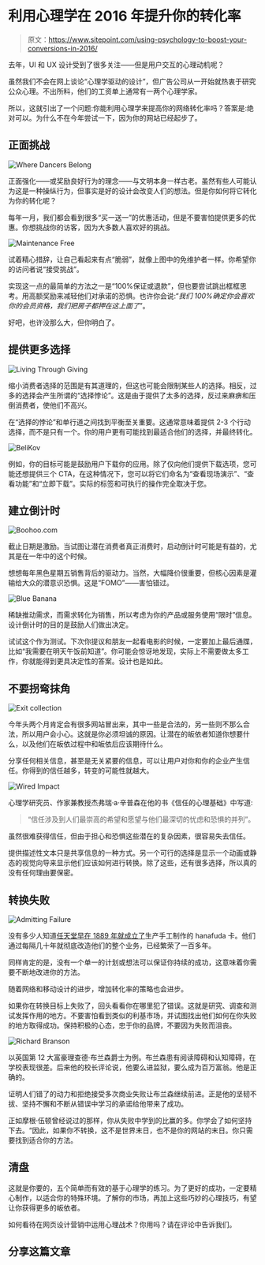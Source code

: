 # 利用心理学在 2016 年提升你的转化率

> 原文：<https://www.sitepoint.com/using-psychology-to-boost-your-conversions-in-2016/>

去年，UI 和 UX 设计受到了很多关注——但是用户交互的心理动机呢？

虽然我们不会在网上谈论“心理学驱动的设计”，但广告公司从一开始就热衷于研究公众心理。不出所料，他们的工资单上通常有一两个心理学家。

所以，这就引出了一个问题:你能利用心理学来提高你的网络转化率吗？答案是:绝对可以。为什么不在今年尝试一下，因为你的网站已经起步了。

## 正面挑战

![Where Dancers Belong](img/7951960f55458b05813fff10f1db7760.png)

正面强化——或奖励良好行为的理念——与文明本身一样古老。虽然有些人可能认为这是一种操纵行为，但事实是好的设计会改变人们的想法。但是你如何将它转化为你的转化呢？

每年一月，我们都会看到很多“买一送一”的优惠活动，但是不要害怕提供更多的优惠。你想挑战你的访客，因为大多数人喜欢好的挑战。

![Maintenance Free](img/ef86349086d68a69c5a94ee8d51d9828.png)

试着精心措辞，让自己看起来有点“脆弱”，就像上图中的免维护者一样。你希望你的访问者说“接受挑战”。

实现这一点的最简单的方法之一是“100%保证或退款”，但也要尝试跳出框框思考。用高额奖励来减轻他们对承诺的恐惧。也许你会说:“*我们 100%确定你会喜欢你的会员资格，我们把房子都押在这上面了*”。

好吧，也许没那么大，但你明白了。

## 提供更多选择

![Living Through Giving](img/0ed77835c47c9cab7802d80f6db0064d.png)

缩小消费者选择的范围是有其道理的，但这也可能会限制某些人的选择。相反，过多的选择会产生所谓的“选择悖论”。这是由于提供了太多的选择，反过来麻痹和压倒消费者，使他们不高兴。

在“选择的悖论”和单行道之间找到平衡至关重要。这通常意味着提供 2-3 个行动选择，而不是只有一个。你的用户更有可能找到最适合他们的选择，并最终转化。

![BeliKov](img/708bc732efa8798de3bdee392189a89f.png)

例如，你的目标可能是鼓励用户下载你的应用。除了仅向他们提供下载选项，您可能还想提供三个 CTA，在这种情况下，您可以将它们命名为“查看现场演示”、“查看功能”和“立即下载”。实际的标签和可执行的操作完全取决于您。

## 建立倒计时

![Boohoo.com](img/c883bf6cb17fed10ff7095f187359c32.png)

截止日期是激励。当试图让潜在消费者真正消费时，启动倒计时可能是有益的，尤其是在一年中的这个时候。

想想每年黑色星期五销售背后的驱动力。当然，大幅降价很重要，但核心因素是灌输给大众的潜意识恐惧。这是“FOMO”——害怕错过。

![Blue Banana ](img/c45ded7818d87d7ae7f00a70bf0a42df.png)

稀缺推动需求，而需求转化为销售，所以考虑为你的产品或服务使用“限时”信息。设计倒计时的目的是鼓励人们做出决定。

试试这个作为测试。下次你提议和朋友一起看电影的时候，一定要加上最后通牒，比如“我需要在明天午饭前知道”。你可能会惊讶地发现，实际上不需要做太多工作，你就能得到更具决定性的答案。设计也是如此。

## 不要拐弯抹角

![Exit collection](img/6857944a86f342b8da497bbfc175d9e8.png)

今年头两个月肯定会有很多网站冒出来，其中一些是合法的，另一些则不那么合法，所以用户会小心。这就是你必须坦诚的原因。让潜在的皈依者知道你想要什么，以及他们在皈依过程中和皈依后应该期待什么。

分享任何相关信息，甚至是无关紧要的信息，可以让用户对你和你的企业产生信任。你得到的信任越多，转变的可能性就越大。

![Wired Impact](img/430b77d58c8ed09126dec7ef5b4ecfcb.png)

心理学研究员、作家兼教授杰弗瑞·a·辛普森在他的书《信任的心理基础》中写道:

> “信任涉及到人们最崇高的希望和愿望与他们最深切的忧虑和恐惧的并列”。

虽然很难获得信任，但由于担心和恐惧这些潜在的复杂因素，很容易失去信任。

提供描述性文本只是共享信息的一种方式。另一个可行的选择是显示一个动画或静态的视觉向导来显示他们应该如何进行转换。除了这些，还有很多选择，所以真的没有任何理由要保密。

## 转换失败

![Admitting Failure](img/174be3c939b3adf2d11086910470163b.png)

没有多少人知道[任天堂早在 1889 年就成立了](https://en.wikipedia.org/wiki/History_of_Nintendo)生产手工制作的 hanafuda 卡。他们通过每隔几十年就彻底改造他们的整个业务，已经繁荣了一百多年。

同样肯定的是，没有一个单一的计划或想法可以保证你持续的成功，这意味着你需要不断地改进你的方法。

随着网络和移动设计的进步，增加转化率的策略也会进步。

如果你在转换目标上失败了，回头看看你在哪里犯了错误。这就是研究、调查和测试发挥作用的地方。不要害怕看到类似的利基市场，并试图找出他们如何在你失败的地方取得成功。保持积极的心态，忠于你的品牌，不要因为失败而沮丧。

![Richard Branson](img/216a706d4dcac17399720ad45aba8863.png)

以英国第 12 大富豪理查德·布兰森爵士为例。布兰森患有阅读障碍和认知障碍，在学校表现很差。后来他的校长评论说，他要么进监狱，要么成为百万富翁。他是正确的。

证明人们错了的动力和拒绝接受多次商业失败让布兰森继续前进。正是他的坚韧不拔、坚持不懈和不断从错误中学习的承诺给他带来了成功。

正如摩根·伍顿曾经说过的那样，你从失败中学到的比赢的多。你学会了如何坚持下去。“因此，如果你不转换，这不是世界末日，也不是你的网站的末日。你只需要找到适合你的方法。

## 清盘

这就是你要的，五个简单而有效的基于心理学的练习。为了更好的成功，一定要精心制作，以适合你的特殊环境。了解你的市场，再加上这些巧妙的心理技巧，有望让你获得更多的皈依者。

如何看待在网页设计营销中运用心理战术？你用吗？请在评论中告诉我们。

## 分享这篇文章